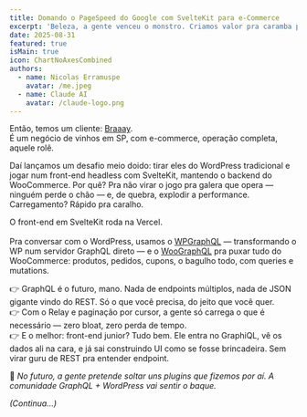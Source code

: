 ```yaml
---
title: Domando o PageSpeed do Google com SvelteKit para e-Commerce
excerpt: 'Beleza, a gente venceu o monstro. Criamos valor pra caramba pro nosso cliente. O e-commerce deles agora é um troço lindo, rápido pra caralho, passa nos testes do PageSpeed do Google com sobra — e deixa no chinelo qualquer concorrente de orçamento farto. Dá uma olhada nisso!'
date: 2025-08-31
featured: true
isMain: true
icon: ChartNoAxesCombined
authors:
  - name: Nicolas Erramuspe
    avatar: /me.jpeg
  - name: Claude AI
    avatar: /claude-logo.png
---
```


Então, temos um cliente: [Braaay](http://braaay.com).  
É um negócio de vinhos em SP, com e-commerce, operação completa, aquele rolê.

Daí lançamos um desafio meio doido: tirar eles do WordPress tradicional e jogar num front-end headless com SvelteKit, mantendo o backend do WooCommerce. Por quê? Pra não virar o jogo pra galera que opera — ninguém perde o chão — e, de quebra, explodir a performance. Carregamento? Rápido pra caralho.

O front-end em SvelteKit roda na Vercel.  
<br />
Pra conversar com o WordPress, usamos o [WPGraphQL](https://www.wpgraphql.com/) — transformando o WP num servidor GraphQL direto — e o [WooGraphQL](https://woographql.com/) pra puxar tudo do WooCommerce: produtos, pedidos, cupons, o bagulho todo, com queries e mutations.

👉 GraphQL é o futuro, mano. Nada de endpoints múltiplos, nada de JSON gigante vindo do REST. Só o que você precisa, do jeito que você quer.  
👉 Com o Relay e paginação por cursor, a gente só carrega o que é necessário — zero bloat, zero perda de tempo.  
👉 E o melhor: front-end junior? Tudo bem. Ele entra no GraphiQL, vê os dados ali na cara, e já sai construindo UI como se fosse brincadeira. Sem virar guru de REST pra entender endpoint.

👋 _No futuro, a gente pretende soltar uns plugins que fizemos por aí. A comunidade GraphQL + WordPress vai sentir o baque._

_(Continua...)_
